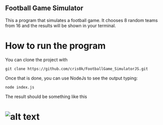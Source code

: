 ## Football Game Simulator

This a program that simulates a football game. 
It chooses 8 random teams from 16 and the results will be shown in your terminal.

# How to run the program

You can clone the project with

```
git clone https://github.com/cris0k/FootballGame_SimulatorJS.git
```

Once that is done, you can use NodeJs to see the output typing:

```
node index.js
```

The result should be something like this 
# ![alt text](url)
